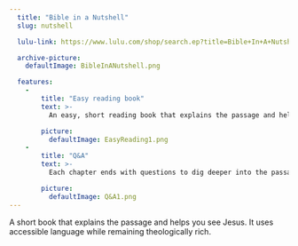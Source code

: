 ```yaml
---
  title: "Bible in a Nutshell"
  slug: nutshell

  lulu-link: https://www.lulu.com/shop/search.ep?title=Bible+In+A+Nutshell&contributorId=1594706

  archive-picture:
    defaultImage: BibleInANutshell.png

  features:
    -
        title: "Easy reading book"
        text: >-
          An easy, short reading book that explains the passage and helps you see Jesus.

        picture:
          defaultImage: EasyReading1.png
    -
        title: "Q&A"
        text: >-
          Each chapter ends with questions to dig deeper into the passage.

        picture:
          defaultImage: Q&A1.png
---
```

A short book that explains the passage and helps you see Jesus. It uses accessible language while remaining theologically rich.<!--more-->
